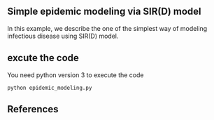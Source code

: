 ## Simple epidemic modeling via SIR(D) model

In this example, we describe the one of the simplest way of modeling 
infectious disease using SIR(D) model. 


## excute the code
You need python version 3 to execute the code
```
python epidemic_modeling.py
```

## References
